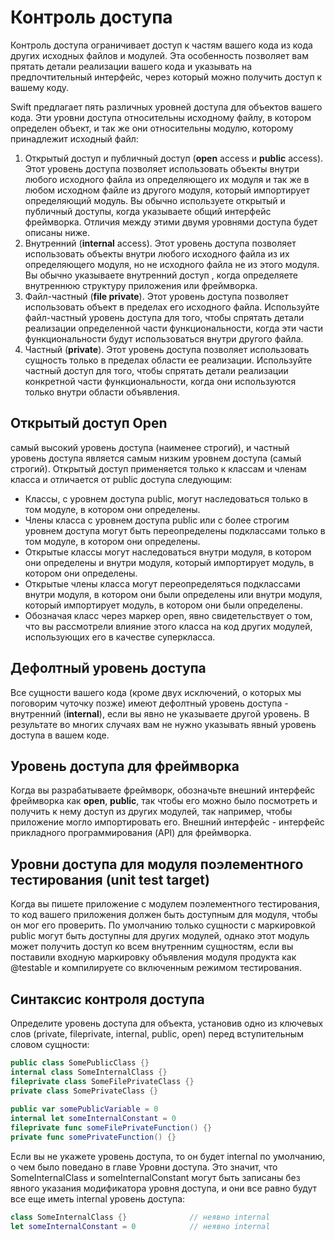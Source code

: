 # Контроль доступа

Контроль доступа ограничивает доступ к частям вашего кода из кода других исходных файлов и модулей. Эта особенность позволяет вам прятать детали реализации вашего кода и указывать на предпочтительный интерфейс, через который можно получить доступ к вашему коду.

Swift предлагает пять различных уровней доступа для объектов вашего кода. Эти уровни доступа относительны исходному файлу, в котором определен объект, и так же они относительны модулю, которому принадлежит исходный файл:
1. Открытый доступ и публичный доступ (**open** access и **public** access). Этот уровень доступа позволяет использовать объекты внутри любого исходного файла из определяющего их модуля и так же в любом исходном файле из другого модуля, который импортирует определяющий модуль. Вы обычно используете открытый и публичный доступы, когда указываете общий интерфейс фреймворка. Отличия между этими двумя уровнями доступа будет описаны ниже.
2. Внутренний (**internal** access). Этот уровень доступа позволяет использовать объекты внутри любого исходного файла из их определяющего модуля, но не исходного файла не из этого модуля. Вы обычно указываете внутренний доступ , когда определяете внутреннюю структуру приложения или фреймворка.
3. Файл-частный (**file private**). Этот уровень доступа позволяет использовать объект в пределах его исходного файла. Используйте файл-частный уровень доступа для того, чтобы спрятать детали реализации определенной части функциональности, когда эти части функциональности будут использоваться внутри другого файла.
4. Частный (**private**). Этот уровень доступа позволяет использовать сущность только в пределах области ее реализации. Используйте частный доступ для того, чтобы спрятать детали реализации конкретной части функциональности, когда они используются только внутри области объявления.

## Открытый доступ Open
самый высокий уровень доступа (наименее строгий), и частный уровень доступа является самым низким уровнем доступа (самый строгий).
Открытый доступ применяется только к классам и членам класса и отличается от public доступа следующим:
 - Классы, с уровнем доступа public, могут наследоваться только в том модуле, в котором они определены.
 - Члены класса с уровнем доступа public или с более строгим уровнем доступа могут быть переопределены подклассами только в том модуле, в котором они определены.
 - Открытые классы могут наследоваться внутри модуля, в котором они определены и внутри модуля, который импортирует модуль, в котором они определены.
 - Открытые члены класса могут переопределяться подклассами внутри модуля, в котором они были определены или внутри модуля, который импортирует модуль, в котором они были определены.
 - Обозначая класс через маркер open, явно свидетельствует о том, что вы рассмотрели влияние этого класса на код других модулей, использующих его в качестве суперкласса.

## Дефолтный уровень доступа

Все сущности вашего кода (кроме двух исключений, о которых мы поговорим чуточку позже) имеют дефолтный уровень доступа - внутренний (**internal**), если вы явно не указываете другой уровень. В результате во многих случаях вам не нужно указывать явный уровень доступа в вашем коде.

## Уровень доступа для фреймворка

Когда вы разрабатываете фреймворк, обозначьте внешний интерфейс фреймворка как **open**, **public**, так чтобы его можно было посмотреть и получить к нему доступ из других модулей, так например, чтобы приложение могло импортировать его. Внешний интерфейс - интерфейс прикладного программирования (API) для фреймворка.

## Уровни доступа для модуля поэлементного тестирования (unit test target)

Когда вы пишете приложение с модулем поэлементного тестирования, то код вашего приложения должен быть доступным для модуля, чтобы он мог его проверить. По умолчанию только сущности с маркировкой public могут быть доступны для других модулей, однако этот модуль может получить доступ ко всем внутренним сущностям, если вы поставили входную маркировку объявления модуля продукта как @testable и компилируете со включенным режимом тестирования.

## Синтаксис контроля доступа

Определите уровень доступа для объекта, установив одно из ключевых слов (private, fileprivate, internal, public, open) перед вступительным словом сущности:
```swift
public class SomePublicClass {}
internal class SomeInternalClass {}
fileprivate class SomeFilePrivateClass {}
private class SomePrivateClass {}
 
public var somePublicVariable = 0
internal let someInternalConstant = 0
fileprivate func someFilePrivateFunction() {}
private func somePrivateFunction() {}
```
Если вы не укажете уровень доступа, то он будет internal по умолчанию, о чем было поведано в главе Уровни доступа. Это значит, что SomeInternalClass и someInternalConstant могут быть записаны без явного указания модификатора уровня доступа, и они все равно будут все еще иметь internal уровень доступа:
```swift
class SomeInternalClass {}              // неявно internal
let someInternalConstant = 0            // неявно internal
```
